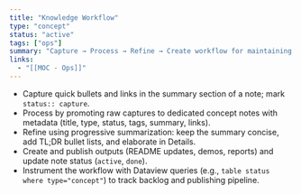 ```yaml
---
title: "Knowledge Workflow"
type: "concept"
status: "active"
tags: ["ops"]
summary: "Capture → Process → Refine → Create workflow for maintaining the Obsidian knowledge base."
links:
  - "[[MOC - Ops]]"
---
```


- Capture quick bullets and links in the summary section of a note; mark `status:: capture`.
- Process by promoting raw captures to dedicated concept notes with metadata (title, type, status, tags, summary, links).
- Refine using progressive summarization: keep the summary concise, add TL;DR bullet lists, and elaborate in Details.
- Create and publish outputs (README updates, demos, reports) and update note status (`active`, `done`).
- Instrument the workflow with Dataview queries (e.g., `table status where type="concept"`) to track backlog and publishing pipeline.

